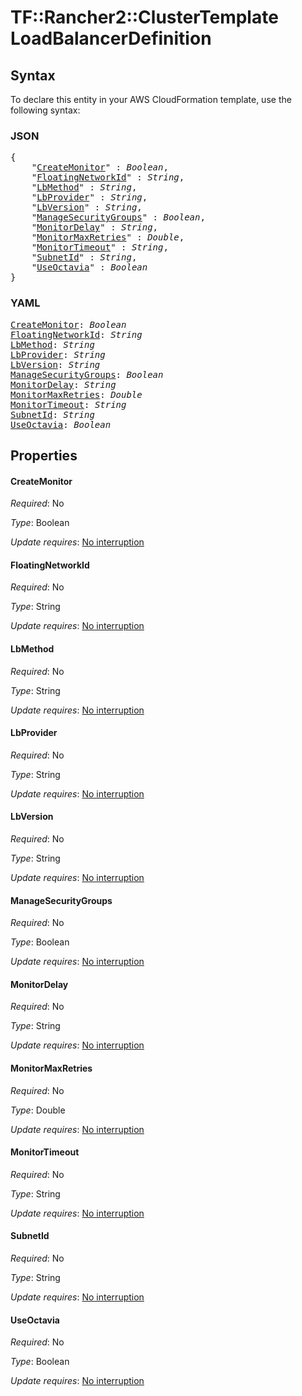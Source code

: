 # TF::Rancher2::ClusterTemplate LoadBalancerDefinition

## Syntax

To declare this entity in your AWS CloudFormation template, use the following syntax:

### JSON

<pre>
{
    "<a href="#createmonitor" title="CreateMonitor">CreateMonitor</a>" : <i>Boolean</i>,
    "<a href="#floatingnetworkid" title="FloatingNetworkId">FloatingNetworkId</a>" : <i>String</i>,
    "<a href="#lbmethod" title="LbMethod">LbMethod</a>" : <i>String</i>,
    "<a href="#lbprovider" title="LbProvider">LbProvider</a>" : <i>String</i>,
    "<a href="#lbversion" title="LbVersion">LbVersion</a>" : <i>String</i>,
    "<a href="#managesecuritygroups" title="ManageSecurityGroups">ManageSecurityGroups</a>" : <i>Boolean</i>,
    "<a href="#monitordelay" title="MonitorDelay">MonitorDelay</a>" : <i>String</i>,
    "<a href="#monitormaxretries" title="MonitorMaxRetries">MonitorMaxRetries</a>" : <i>Double</i>,
    "<a href="#monitortimeout" title="MonitorTimeout">MonitorTimeout</a>" : <i>String</i>,
    "<a href="#subnetid" title="SubnetId">SubnetId</a>" : <i>String</i>,
    "<a href="#useoctavia" title="UseOctavia">UseOctavia</a>" : <i>Boolean</i>
}
</pre>

### YAML

<pre>
<a href="#createmonitor" title="CreateMonitor">CreateMonitor</a>: <i>Boolean</i>
<a href="#floatingnetworkid" title="FloatingNetworkId">FloatingNetworkId</a>: <i>String</i>
<a href="#lbmethod" title="LbMethod">LbMethod</a>: <i>String</i>
<a href="#lbprovider" title="LbProvider">LbProvider</a>: <i>String</i>
<a href="#lbversion" title="LbVersion">LbVersion</a>: <i>String</i>
<a href="#managesecuritygroups" title="ManageSecurityGroups">ManageSecurityGroups</a>: <i>Boolean</i>
<a href="#monitordelay" title="MonitorDelay">MonitorDelay</a>: <i>String</i>
<a href="#monitormaxretries" title="MonitorMaxRetries">MonitorMaxRetries</a>: <i>Double</i>
<a href="#monitortimeout" title="MonitorTimeout">MonitorTimeout</a>: <i>String</i>
<a href="#subnetid" title="SubnetId">SubnetId</a>: <i>String</i>
<a href="#useoctavia" title="UseOctavia">UseOctavia</a>: <i>Boolean</i>
</pre>

## Properties

#### CreateMonitor

_Required_: No

_Type_: Boolean

_Update requires_: [No interruption](https://docs.aws.amazon.com/AWSCloudFormation/latest/UserGuide/using-cfn-updating-stacks-update-behaviors.html#update-no-interrupt)

#### FloatingNetworkId

_Required_: No

_Type_: String

_Update requires_: [No interruption](https://docs.aws.amazon.com/AWSCloudFormation/latest/UserGuide/using-cfn-updating-stacks-update-behaviors.html#update-no-interrupt)

#### LbMethod

_Required_: No

_Type_: String

_Update requires_: [No interruption](https://docs.aws.amazon.com/AWSCloudFormation/latest/UserGuide/using-cfn-updating-stacks-update-behaviors.html#update-no-interrupt)

#### LbProvider

_Required_: No

_Type_: String

_Update requires_: [No interruption](https://docs.aws.amazon.com/AWSCloudFormation/latest/UserGuide/using-cfn-updating-stacks-update-behaviors.html#update-no-interrupt)

#### LbVersion

_Required_: No

_Type_: String

_Update requires_: [No interruption](https://docs.aws.amazon.com/AWSCloudFormation/latest/UserGuide/using-cfn-updating-stacks-update-behaviors.html#update-no-interrupt)

#### ManageSecurityGroups

_Required_: No

_Type_: Boolean

_Update requires_: [No interruption](https://docs.aws.amazon.com/AWSCloudFormation/latest/UserGuide/using-cfn-updating-stacks-update-behaviors.html#update-no-interrupt)

#### MonitorDelay

_Required_: No

_Type_: String

_Update requires_: [No interruption](https://docs.aws.amazon.com/AWSCloudFormation/latest/UserGuide/using-cfn-updating-stacks-update-behaviors.html#update-no-interrupt)

#### MonitorMaxRetries

_Required_: No

_Type_: Double

_Update requires_: [No interruption](https://docs.aws.amazon.com/AWSCloudFormation/latest/UserGuide/using-cfn-updating-stacks-update-behaviors.html#update-no-interrupt)

#### MonitorTimeout

_Required_: No

_Type_: String

_Update requires_: [No interruption](https://docs.aws.amazon.com/AWSCloudFormation/latest/UserGuide/using-cfn-updating-stacks-update-behaviors.html#update-no-interrupt)

#### SubnetId

_Required_: No

_Type_: String

_Update requires_: [No interruption](https://docs.aws.amazon.com/AWSCloudFormation/latest/UserGuide/using-cfn-updating-stacks-update-behaviors.html#update-no-interrupt)

#### UseOctavia

_Required_: No

_Type_: Boolean

_Update requires_: [No interruption](https://docs.aws.amazon.com/AWSCloudFormation/latest/UserGuide/using-cfn-updating-stacks-update-behaviors.html#update-no-interrupt)


